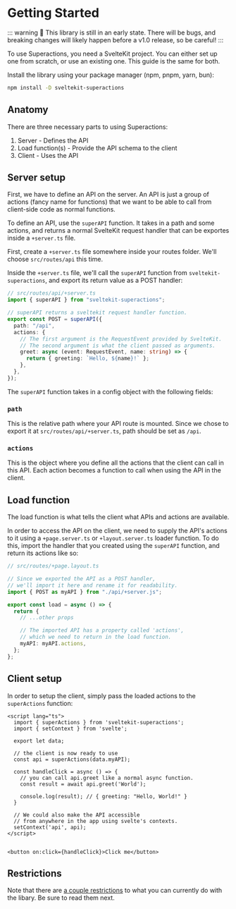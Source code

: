 # Getting Started

::: warning
🚧 This library is still in an early state. There will be bugs, and breaking changes will likely happen before a v1.0 release, so be careful!
:::

To use Superactions, you need a SvelteKit project. You can either set up one from scratch, or use an existing one.
This guide is the same for both.

Install the library using your package manager (npm, pnpm, yarn, bun):

```bash
npm install -D sveltekit-superactions
```

## Anatomy

There are three necessary parts to using Superactions:

1. Server - Defines the API
2. Load function(s) - Provide the API schema to the client
3. Client - Uses the API

## Server setup

First, we have to define an API on the server. An API is just a group of actions (fancy name for functions) that we want to be able to call from client-side code as normal functions.

To define an API, use the `superAPI` function. It takes in a path and some actions, and returns a normal SvelteKit request handler that can be exportes inside a `+server.ts` file.

First, create a `+server.ts` file somewhere inside your routes folder. We'll choose `src/routes/api` this time.

Inside the `+server.ts` file, we'll call the `superAPI` function from `sveltekit-superactions`, and export its return value as a POST handler:

```ts
// src/routes/api/+server.ts
import { superAPI } from "sveltekit-superactions";

// superAPI returns a sveltekit request handler function.
export const POST = superAPI({
  path: "/api",
  actions: {
    // The first argument is the RequestEvent provided by SvelteKit.
    // The second argument is what the client passed as arguments.
    greet: async (event: RequestEvent, name: string) => {
      return { greeting: `Hello, ${name}!` };
    },
  },
});
```

The `superAPI` function takes in a config object with the following fields:

### `path`

This is the relative path where your API route is mounted. Since we chose to export it at `src/routes/api/+server.ts`, path should be set as `/api`.

### `actions`

This is the object where you define all the actions that the client can call in this API. Each action becomes a function to call when using the API in the client.

## Load function

The load function is what tells the client what APIs and actions are available.

In order to access the API on the client, we need to supply the API's actions to it using a `+page.server.ts` or `+layout.server.ts` loader function. To do this, import the handler that you created using the `superAPI` function, and return its actions like so:

```ts
// src/routes/+page.layout.ts

// Since we exported the API as a POST handler,
// we'll import it here and rename it for readability.
import { POST as myAPI } from "./api/+server.js";

export const load = async () => {
  return {
    // ...other props

    // The imported API has a property called 'actions',
    // which we need to return in the load function.
    myAPI: myAPI.actions,
  };
};
```

## Client setup

In order to setup the client, simply pass the loaded actions to the `superActions` function:

```svelte
<script lang="ts">
  import { superActions } from 'sveltekit-superactions';
  import { setContext } from 'svelte';

  export let data;

  // the client is now ready to use
  const api = superActions(data.myAPI);

  const handleClick = async () => {
    // you can call api.greet like a normal async function.
    const result = await api.greet('World');

    console.log(result); // { greeting: "Hello, World!" }
  }

  // We could also make the API accessible
  // from anywhere in the app using svelte's contexts.
  setContext('api', api);
</script>


<button on:click={handleClick}>Click me</button>
```

## Restrictions

Note that there are [a couple restrictions](/guide/restrictions) to what you can currently do with the libary. Be sure to read them next.
